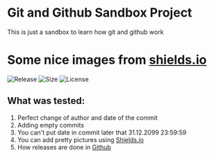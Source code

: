 # Git and Github Sandbox Project
This is just a sandbox to learn how git and github work

# Some nice images from [shields.io](https://shields.io)
![Release](https://img.shields.io/github/release/CrafterKolyan/sandbox.svg?)
![Size](https://img.shields.io/github/repo-size/CrafterKolyan/sandbox.svg?)
![License](https://img.shields.io/github/license/CrafterKolyan/sandbox.svg?)

## What was tested:
1. Perfect change of author and date of the commit
2. Adding empty commits
3. You can't put date in commit later that 31.12.2099 23:59:59
4. You can add pretty pictures using [Shields.io](https://shields.io)
5. How releases are done in [Github](https://github.com)
